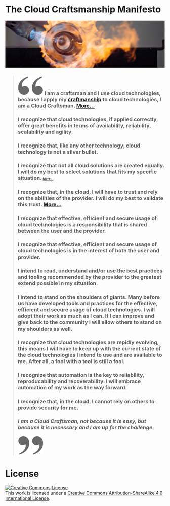 # The Cloud Craftsmanship Manifesto
[![flamer a CC NC SA image by Ola Erik Blæsterdalen](images/flamer.png)](https://www.flickr.com/photos/83029840@N00/2333867300/)

> ### <img src="images/openquote.png" width="80" height="60"/> I am a craftsman and I use cloud technologies, because I apply my [craftmanship](explained/craftsman.md) to cloud technologies, I am a Cloud Craftsman. <span class='small'>[More...](explained/craftsman.md)</span>
>
> ### I recognize that cloud technologies, if applied correctly, offer great benefits in terms of availability, reliability, scalability and agility.
>
> ### I recognize that, like any other technology, cloud technology is not a silver bullet.
>
> ### I recognize that not all cloud solutions are created equally. I will do my best to select solutions that fits my specific situation. <small><small><small>[More...](explained/selection.md)</small></small></small>
> 
> ### I recognize that, in the cloud, I will have to trust and rely on the abilities of the provider. I will do my best to validate this trust. <span class='small'>[More...](explained/trust.md)</span>
>
> ### I recognize that effective, efficient and secure usage of cloud technologies is a responsibility that is shared between the user and the provider.
>
> ### I recognize that effective, efficient and secure usage of cloud technologies is in the interest of both the user and provider.
>
> ### I intend to read, understand and/or use the best practices and tooling recommended by the provider to the greatest extend possible in my situation.
>
> ### I intend to stand on the shoulders of giants. Many before us have developed tools and practices for the effective, efficient and secure usage of cloud technologies. I will adopt their work as much as I can. If I can improve and give back to the community I will allow others to stand on my shoulders as well.
>
> ### I recognize that cloud technologies are repidly evolving, this means I will have to keep up with the current state of the cloud technologies I intend to use and are available to me. After all, a fool with a tool is still a fool.
>
> ### I recognize that automation is the key to reliability, reproducability and recoverability. I will embrace automation of my work as the way forward.
>
> ### I recognize that, in the cloud, I cannot rely on others to provide security for me.
> 
> ### _I am a Cloud Craftsman, not because it is easy, but because it is necessary and I am up for the challenge._
> <img src="images/closequote.png" width="80" height="60"/>

# License
<a rel="license" href="http://creativecommons.org/licenses/by-sa/4.0/"><img alt="Creative Commons License" style="border-width:0" src="https://i.creativecommons.org/l/by-sa/4.0/88x31.png" /></a><br />This work is licensed under a <a rel="license" href="http://creativecommons.org/licenses/by-sa/4.0/">Creative Commons Attribution-ShareAlike 4.0 International License</a>.
